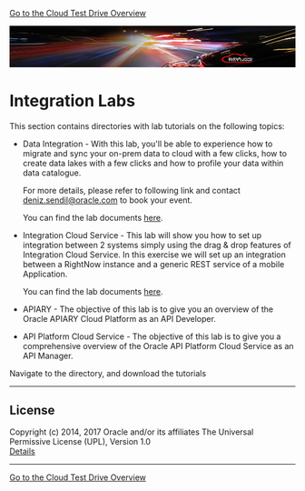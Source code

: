[Go to the Cloud Test Drive Overview](../README.md)

![](../common/images/customer.logo2.png)

# Integration Labs #

This section contains directories with lab tutorials on the following topics:

+ Data Integration - With this lab, you'll be able to experience how to migrate and sync your on-prem data to cloud with a few clicks, how to create data lakes with a few clicks and how to profile your data within data catalogue. 

  For more details, please refer to following link and contact deniz.sendil@oracle.com to book your event. 

  You can find the lab documents [here](https://github.com/CloudTestDrive/EventLabs/tree/master/Integration/Data%20Integration
). 

+ Integration Cloud Service - This lab will show you how to set up integration between 2 systems simply using the drag & drop features of Integration Cloud Service. In this exercise we will set up an integration between a RightNow instance and a generic REST service of a mobile Application.

  You can find the lab documents [here](https://github.com/CloudTestDrive/EventLabs/tree/master/Integration/Integration%20Cloud%20Service).

+ APIARY - The objective of this lab is to give you an overview of the Oracle APIARY Cloud Platform as an API Developer.

+ API Platform Cloud Service - The objective of this lab is to give you a comprehensive overview of the Oracle API Platform Cloud Service as an API Manager.



Navigate to the directory, and download the tutorials 



---

## License ##
Copyright (c) 2014, 2017 Oracle and/or its affiliates
The Universal Permissive License (UPL), Version 1.0   
[Details](../common/license.md)

---
[Go to the Cloud Test Drive Overview](../README.md)
